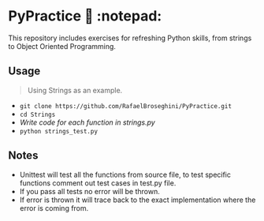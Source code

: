 # PyPractice :snake: :notepad:
This repository includes exercises for refreshing Python skills, from strings to Object Oriented Programming.

## Usage
> Using Strings as an example.
* `git clone https://github.com/RafaelBroseghini/PyPractice.git`
* `cd Strings`
* *Write code for each function in strings.py*
* `python strings_test.py`

## Notes
* Unittest will test all the functions from source file, to test specific functions comment out test cases in test.py file.
* If you pass all tests no error will be thrown.
* If error is thrown it will trace back to the exact implementation where the error is coming from.

